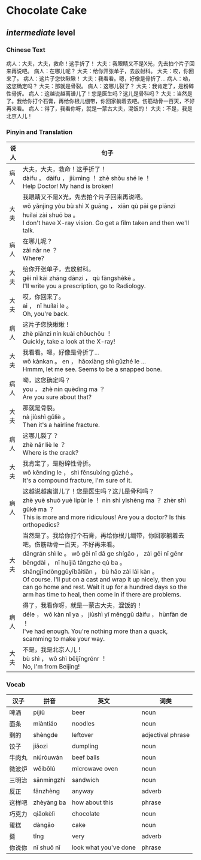 # Chocolate Cake
## *intermediate* level

### Chinese Text
病人：大夫，大夫，救命！这手折了！
大夫：我眼睛又不是X光，先去拍个片子回来再说吧。
病人：在哪儿呢？
大夫：给你开张单子，去放射科。
大夫：哎，你回来了。
病人：这片子您快瞅瞅！
大夫：我看看。嗯，好像是骨折了...
病人：呦，这您确定吗？
大夫：那就是骨裂。
病人：这哪儿裂了？
大夫：我肯定了，是粉碎性骨折。
病人：这越说越离谱儿了！您是医生吗？这儿是骨科吗？
大夫：当然是了。我给你打个石膏，再给你根儿绷带，你回家躺着去吧。伤筋动骨一百天，不好再来看。
病人：得了，我看你呀，就是一蒙古大夫，混饭的！
大夫：不是，我是北京人儿！

### Pinyin and Translation
|说人|句子|
|----|----|
|病人|大夫，大夫，救命！这手折了！<br />dàifu ， dàifu ， jiùmìng ！ zhè shǒu shé le ！<br />Help Doctor! My hand is broken!|
|大夫|我眼睛又不是X光，先去拍个片子回来再说吧。<br />wǒ yǎnjing yòu bù shì X guāng ， xiān qù pāi ge piānzi huílai zài shuō ba 。<br />I don't have X-ray vision. Go get a film taken and then we'll talk.|
|病人|在哪儿呢？<br />zài nǎr ne ？<br />Where?|
|大夫|给你开张单子，去放射科。<br />gěi nǐ kāi zhāng dānzi ， qù fàngshèkē 。<br />I'll write you a prescription, go to Radiology.|
|大夫|哎，你回来了。<br />ai ， nǐ huílai le 。<br />Oh, you're back.|
|病人|这片子您快瞅瞅！<br />zhè piānzi nín kuài chǒuchǒu ！<br />Quickly, take a look at the X-ray!|
|大夫|我看看。嗯，好像是骨折了...<br />wǒ kànkan 。 en ， hǎoxiàng shì gǔzhé le ...<br />Hmmm, let me see. Seems to be a snapped bone.|
|病人|呦，这您确定吗？<br />you ， zhè nín quèdìng ma ？<br />Are you sure about that?|
|大夫|那就是骨裂。<br />nà jiùshì gǔliè 。<br />Then it's a hairline fracture.|
|病人|这哪儿裂了？<br />zhè nǎr liè le ？<br />Where is the crack?|
|大夫|我肯定了，是粉碎性骨折。<br />wǒ kěndìng le ， shì fěnsuìxìng gǔzhé 。<br />It's a compound fracture, I'm sure of it.|
|病人|这越说越离谱儿了！您是医生吗？这儿是骨科吗？<br />zhè yuè shuō yuè lípǔr le ！ nín shì yīshēng ma ？ zhèr shì gǔkē ma ？<br />This is more and more ridiculous! Are you a doctor? Is this orthopedics?|
|大夫|当然是了。我给你打个石膏，再给你根儿绷带，你回家躺着去吧。伤筋动骨一百天，不好再来看。<br />dāngrán shì le 。 wǒ gěi nǐ dǎ ge shígāo ， zài gěi nǐ gēnr bēngdài ， nǐ huíjiā tǎngzhe qù ba 。 shāngjīndònggǔyībǎitiān ， bù hǎo zài lái kàn 。<br />Of course. I'll put on a cast and wrap it up nicely, then you can go home and rest. Wait it up for a hundred days so the arm has time to heal, then come in if there are problems.|
|病人|得了，我看你呀，就是一蒙古大夫，混饭的！<br />déle ， wǒ kàn nǐ ya ， jiùshì yī měnggǔ dàifu ， hùnfàn de ！<br />I've had enough. You're nothing more than a quack, scamming to make your way.|
|大夫|不是，我是北京人儿！<br />bù shì ， wǒ shì běijīngrénr ！<br />No, I'm from Beijing!|
### Vocab
|汉子|拼音|英文|词类|
|----|----|----|----|
|啤酒|píjiǔ|beer|noun|
|面条|miàntiáo|noodles|noun|
|剩的|shèngde|leftover|adjectival phrase|
|饺子|jiǎozi|dumpling|noun|
|牛肉丸|niúròuwán|beef balls|noun|
|微波炉|wēibōlú|microwave oven|noun|
|三明治|sānmíngzhì|sandwich|noun|
|反正|fǎnzhèng|anyway|adverb|
|这样吧|zhèyàng ba|how about this|phrase|
|巧克力|qiǎokèlì|chocolate|noun|
|蛋糕|dàngāo|cake|noun|
|挺|tǐng|very|adverb|
|你说你|nǐ shuō nǐ|look what you've done|phrase|